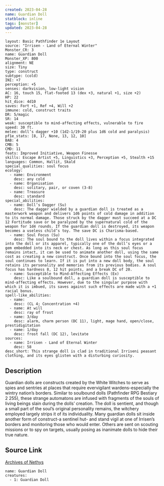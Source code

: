 ```yaml
---
created: 2023-04-28
name: Guardian Doll
statblock: inline
tags: [monster]
updated: 2023-04-28
---
```

```statblock
layout: Basic Pathfinder 1e Layout
source: "Irrisen - Land of Eternal Winter"
Monster_CR: 3
name: Guardian Doll
Monster_XP: 800
alignment: NE
size: Tiny
type: construct
subtype: (cold)
INI: +7
perception: +5
senses: darkvision, low-light vision
AC: 16, touch 15, flat-footed 13 (dex +3, natural +1, size +2)
HP: 22
hit_dice: 4d10
saves: Fort +1, Ref +4, Will +2
immune: cold, construct traits
DR: 5/magic
SR: 14
weak: susceptible to mind-affecting effects, vulnerable to fire
speed: 30 ft.
melee: doll’s dagger +10 (1d2-1/19-20 plus 1d6 cold and paralysis)
pf1e_stats: [8, 17, None, 13, 12, 10]
BAB: 4
CMB: 5
CMD: 11
feats: Improved Initiative, Weapon Finesse
skills: Escape Artist +5, Linguistics +3, Perception +5, Stealth +15
languages: Common, Hallit, Skald
special_qualities: soul focus
ecology:
  - name: Environment
    desc: any cold
  - name: Organisation
    desc: solitary, pair, or coven (3-8)
  - name: Treasure
    desc: standard
special_abilities:
  - name: Doll’s Dagger (Su)
    desc: The dagger wielded by a guardian doll is treated as a masterwork weapon and delivers 1d6 points of cold damage in addition to its normal damage. Those struck by the dagger must succeed at a DC 12 Fortitude save or be paralyzed by the supernatural cold of the weapon for 1d4 rounds. If the guardian doll is destroyed, its weapon becomes a useless child’s toy. The save DC is Charisma-based.
  - name: Soul Focus (Su)
    desc: The soul bound to the doll lives within a focus integrated into the doll or its apparel, typically one of the doll’s eyes or a gem embedded into its neck or chest. As long as this soul focus remains intact, it can be used to animate another doll, using the same cost as creating a new construct. Once bound into the soul focus, the soul continues to learn. If it is put into a new doll body, the soul retains its personality and memories from its previous bodies. A soul focus has hardness 8, 12 hit points, and a break DC of 20.
  - name: Susceptible to Mind-Affecting Effects (Ex)
    desc: Like a soulbound doll, a guardian doll is susceptible to mind-affecting effects. However, due to the singular purpose with which it is imbued, its saves against such effects are made with a +1 racial bonus.
spell-like_abilities:
  - name:
    desc: (CL 4; Concentration +4)
  - name: At will
    desc: ray of frost
  - name: 3/day
    desc: alarm, charm person (DC 11), light, mage hand, open/close, prestidigitation
  - name: 1/day
    desc: frost fall (DC 12), levitate
sources:
  - name: Irrisen - Land of Eternal Winter
    desc: 58
desc_short: This strange doll is clad in traditional Irriseni peasant clothing, and its eyes glisten with a disturbing curiosity.
```
## Description
Guardian dolls are constructs created by the White Witches to serve as spies and sentries at places that require evervigilant wardens-especially the wintry nation’s borders. Similar to soulbound dolls (Pathfinder RPG Bestiary 2 255), these strange automatons are infused with fragments of the souls of living beings slain during the dolls’ creation. The doll is sentient, and though a small part of the soul’s original personality remains, the witchery employed largely strips it of its individuality. Many guardian dolls sit inside another form of construct-a sentinel hut- and stand vigil at one of Irrisen’s borders and monitoring those who would enter. Others are sent on scouting missions or to spy on targets, usually posing as inanimate dolls to hide their true nature.
## Source Link
[Archives of Nethys](https://aonprd.com/MonsterDisplay.aspx?ItemName=Guardian%20Doll)
```encounter-table
name: Guardian Doll
creatures:
  - 1: Guardian Doll
```
